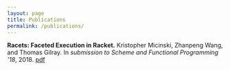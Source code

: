 ```yaml
---
layout: page
title: Publications
permalink: /publications/
---
```


**Racets: Faceted Execution in Racket.** Kristopher Micinski, Zhanpeng Wang, and Thomas Gilray. 
In *submission to Scheme and Functional Programming '18*, 2018. [pdf](/assets/Scheme_2018_paper_9.pdf)